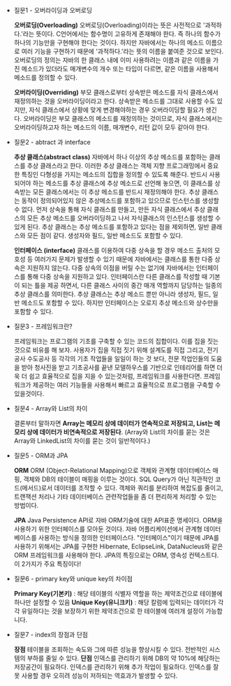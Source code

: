 - 질문1 - 오버라이딩과 오버로딩
    
    **오버로딩(Overloading)**
    오버로딩(Overloading)이라는 뜻은 사전적으로 '과적하다.'라는 뜻이다. C언어에서는 함수명이 고유하게 존재해야 한다. 즉 하나의 함수가 하나의 기능만을 구현해야 한다는 것이다. 하지만 자바에서는 하나의 메소드 이름으로 여러 기능을 구현하기 때문에 '과적하다.'라는 뜻의 이름을 붙여준 것으로 보인다.
    오버로딩의 정의는 자바의 한 클래스 내에 이미 사용하려는 이름과 같은 이름을 가진 메소드가 있더라도 매개변수의 개수 또는 타입이 다르면, 같은 이름을 사용해서 메소드를 정의할 수 있다.
    
    **오버라이딩(Overriding)**
    부모 클래스로부터 상속받은 메소드를 자식 클래스에서 재정의하는 것을 오버라이딩이라고 한다. 상속받은 메소드를 그대로 사용할 수도 있지만, 자식 클래스에서 상황에 맞게 변경해야하는 경우 오버라이딩할 필요가 생긴다.
    오버라이딩은 부모 클래스의 메소드를 재정의하는 것이므로, 자식 클래스에서는 오버라이딩하고자 하는 메소드의 이름, 매개변수, 리턴 값이 모두 같아야 한다. 
    
- 질문2 - abtract 과 interface
    
    **추상 클래스(abstract class)**
    자바에서 하나 이상의 추상 메소드를 포함하는 클래스를 추상 클래스라고 한다.
    이러한 추상 클래스는 객체 지향 프로그래밍에서 중요한 특징인 다형성을 가지는 메소드의 집합을 정의할 수 있도록 해준다. 반드시 사용되어야 하는 메소드를 추상 클래스에 추상 메소드로 선언해 놓으면, 이 클래스를 상속받는 모든 클래스에서는 이 추상 메소드를 반드시 재정의해야 한다.
    추상 클래스는 동작이 정의되어있지 않은 추상메소드를 포함하고 있으므로 인스턴스를 생성할 수 없다. 먼저 상속을 통해 자식 클래스를 만들고, 만든 자식 클래스에서 추상 클래스의 모든 추상 메소드를 오버라이딩하고 나서 자식클래스의 인스턴스를 생성할 수 있게 된다.
    추상 클래스는 추상 메소드를 포함하고 있다는 점을 제외하면, 일반 클래스와 모든 점이 같다. 생성자와 필드, 일반 메소드도 포함할 수 있다.
    
    **인터페이스 (interface)**
    클래스를 이용하여 다중 상속을 할 경우 메소드 출처의 모호성 등 여러가지 문제가 발생할 수 있기 때문에 자바에서는 클래스를 통한 다중 상속은 지원하지 않는다. 다중 상속의 이점을 버릴 수는 없기에 자바에서는 인터페이스를 통해 다중 상속을 지원하고 있다.
    인터페이스란 다른 클래스를 작성할 때 기본이 되는 틀을 제공 하면서, 다른 클래스 사이의 중간 매개 역할까지 담당하는 일종의 추상 클래스를 의미한다.
    추상 클래스는 추상 메소드 뿐만 아니라 생성자, 필드, 일반 메소드도 포함할 수 있다.
    하지만 인터페이스는 오로지 추상 메소드와 상수만을 포함할 수 있다.
    
- 질문3 - 프레임워크란?
    
    프레임워크는 프로그램의 기초를 구축할 수 있는 코드의 집합이다. 이를 집을 짓는것으로 비유를 해 보자. 사용자가 집을 직접 짓기 위해 설계도를 직접 그리고, 전기공사 수도공사 등 각각의 기초 작업들을 일일이 하는 것 보다, 전문 작업인들의 도움을 받아 청사진을 받고 기초공사를 끝낸 모델하우스를 기반으로 인테리어를 하면 더욱 더 쉽고 효율적으로 집을 지을 수 있는것처럼, 프레임워크를 사용한다면. 프레임워크가 제공하는 여러 기능들을 사용해서 빠르고 효율적으로 프로그램을 구축할 수 있을것이다.
    
- 질문4 - Array와 List의 차이
    
    결론부터 말하자면 **Array는 메모리 상에 데이터가 연속적으로 저장되고, List는 메모리 상에 데이터가 비연속적으로 저장된다**. (Array와 List의 차이를 묻는 것은 Array와 LinkedList의 차이를 묻는 것이 일반적이다.)
    
- 질문5 - ORM과 JPA
    
    **ORM**
    ORM (Object-Relational Mapping)으로 객체와 관계형 데이터베이스 매핑, 객체와 DB의 테이블이 매핑을 이루는 것이다.
    SQL Query가 아닌 직관적인 코드(메서드)로서 데이터를 조작할 수 있다.
    객체와 쿼리를 분리하여 복잡도를 줄이고, 트랜잭션 처리나 기타 데이터베이스 관련작업들을 좀 더 편리하게 처리할 수 있는 방법이다.
    
    **JPA**
    Java Persistence API로 자바 ORM기술에 대한 API표준 명세이다.
    ORM을 사용하기 위한 인터페이스를 모아둔 것이다.
    자바 어플리케이션에서 관계형 데이터베이스를 사용하는 방식을 정의한 인터페이스다.
    "인터페이스"이기 때문에 JPA를 사용하기 위해서는 JPA를 구현한 Hibernate, EclipseLink, DataNucleus와 같은 ORM 프레임워크를 사용해야 한다.
    JPA의 특징으로는 ORM, 영속성 컨텍스트다. 이 2가지가 주요 특징이다!
    
- 질문6 - primary key와 unique key의 차이점
    
    **Primary Key(기본키)** : 해당 테이블의 식별자 역할을 하는 제약조건으로 테이블에 하나만 설정할 수 있음 **Unique Key(유니크키)** : 해당 칼럼에 입력되는 데이터가 각각 유일하다는 것을 보장하기 위한 제약조건으로 한 테이블에 여러개 설정이 가능합니다.
    
- 질문7 - index의 장점과 단점
    
    **장점**
    테이블을 조회하는 속도와 그에 따른 성능을 향상시킬 수 있다.
    전반적인 시스템의 부하를 줄일 수 있다.
    **단점**
    인덱스를 관리하기 위해 DB의 약 10%에 해당하는 저장공간이 필요하다.
    인덱스를 관리하기 위해 추가 작업이 필요하다.
    인덱스를 잘못 사용할 경우 오히려 성능이 저하되는 역효과가 발생할 수 있다.